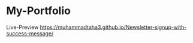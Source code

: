 # My-Portfolio

Live-Preview 
 https://muhammadtaha3.github.io/Newsletter-signup-with-success-message/
